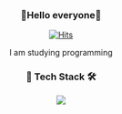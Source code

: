 <div align=center>
    </br>
    <h3 align="center"><b> 👋Hello everyone👋</b></h3>

[![Hits](https://hits.seeyoufarm.com/api/count/incr/badge.svg?url=https%3A%2F%2Fgithub.com%2FTaxzero&count_bg=%2379C83D&title_bg=%23555555&icon=&icon_color=%23E7E7E7&title=hits&edge_flat=false)](https://hits.seeyoufarm.com)
  
  
I am studying programming
</br>
  <h3 align="center"><b> 🧰 Tech Stack 🛠</b></h3>

<img src="https://img.shields.io/badge/Python-3766AB?style=flat-square&logo=Python&logoColor=white"/></a>
</br>



</div>

</br>
